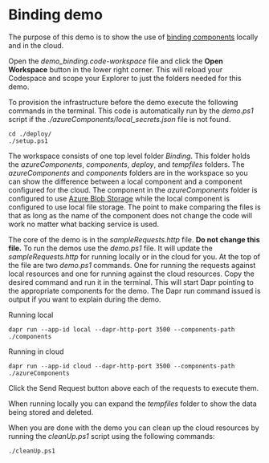 # Binding demo

The purpose of this demo is to show the use of [binding components](https://docs.dapr.io/developing-applications/building-blocks/bindings/) locally and in the cloud. 

Open the _demo_binding.code-workspace_ file and click the **Open Workspace** button in the lower right corner. This will reload your Codespace and scope your Explorer to just the folders needed for this demo. 

To provision the infrastructure before the demo execute the following commands in the terminal. This code is automatically run by the _demo.ps1_ script if the *./azureComponents/local_secrets.json* file is not found. 

```
cd ./deploy/
./setup.ps1
``` 

The workspace consists of one top level folder _Binding_. This folder holds the _azureComponents_, _components_, _deploy_, and _tempfiles_ folders. The _azureComponents_ and _components_ folders are in the workspace so you can show the difference between a local component and a component configured for the cloud. The component in the _azureComponents_ folder is configured to use [Azure Blob Storage](https://docs.dapr.io/reference/components-reference/supported-bindings/blobstorage/) while the local component is configured to use local file storage. The point to make comparing the files is that as long as the name of the component does not change the code will work no matter what backing service is used. 

The core of the demo is in the _sampleRequests.http_ file. **Do not change this file.** To run the demos use the _demo.ps1_ file. It will update the _sampleRequests.http_ for running locally or in the cloud for you. At the top of the file are two _demo.ps1_ commands. One for running the requests against local resources and one for running against the cloud resources. Copy the desired command and run it in the terminal. This will start Dapr pointing to the appropriate components for the demo. The Dapr run command issued is output if you want to explain during the demo.

Running local
```
dapr run --app-id local --dapr-http-port 3500 --components-path ./components
```

Running in cloud
```
dapr run --app-id cloud --dapr-http-port 3500 --components-path ./azureComponents
```

Click the Send Request button above each of the requests to execute them. 

When running locally you can expand the _tempfiles_ folder to show the data being stored and deleted.

When you are done with the demo you can clean up the cloud resources by running the _cleanUp.ps1_ script using the following commands: 

```
./cleanUp.ps1
```